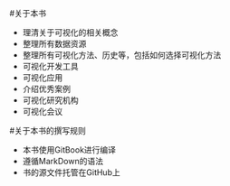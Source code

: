 #关于本书
* 理清关于可视化的相关概念
* 整理所有数据资源
* 整理所有可视化方法、历史等，包括如何选择可视化方法
* 可视化开发工具
* 可视化应用
* 介绍优秀案例
* 可视化研究机构
* 可视化会议

#关于本书的撰写规则
* 本书使用GitBook进行编译
* 遵循MarkDown的语法
* 书的源文件托管在GitHub上

